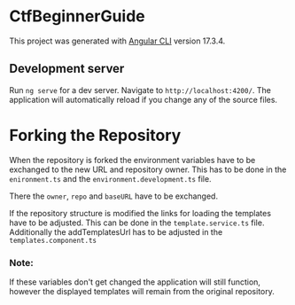 # CtfBeginnerGuide

This project was generated with [Angular CLI](https://github.com/angular/angular-cli) version 17.3.4.

## Development server

Run `ng serve` for a dev server. Navigate to `http://localhost:4200/`. The application will automatically reload if you change any of the source files.

# Forking the Repository 
When the repository is forked the environment variables have to be exchanged to the new URL and repository owner.
This has to be done in the `enironment.ts` and the `environment.development.ts` file.

There the `owner`, `repo` and `baseURL` have to be exchanged.

If the repository structure is modified the links for loading the templates have to be adjusted. This can be done in the `template.service.ts` file.
Additionally the addTemplatesUrl has to be adjusted in the `templates.component.ts`


### Note:
If these variables don't get changed the application will still function, however the displayed templates will remain from the original repository. 
